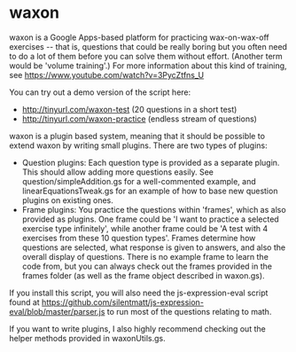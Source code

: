 waxon
=====

waxon is a Google Apps-based platform for practicing wax-on-wax-off exercises --
that is, questions that could be really boring but you often need to do a lot of
them before you can solve them without effort. (Another term would be 'volume
training'.) For more information about this kind of training, see
https://www.youtube.com/watch?v=3PycZtfns_U

You can try out a demo version of the script here:
* http://tinyurl.com/waxon-test (20 questions in a short test)
* http://tinyurl.com/waxon-practice (endless stream of questions)

waxon is a plugin based system, meaning that it should be possible to extend
waxon by writing small plugins. There are two types of plugins:

* Question plugins: Each question type is provided as a separate plugin. This
  should allow adding more questions easily. See question/simpleAddition.gs for
  a well-commented example, and linearEquationsTweak.gs for an example of how to
  base new question plugins on existing ones.
* Frame plugins: You practice the questions within 'frames', which as also
  provided as plugins. One frame could be 'I want to practice a selected
  exercise type infinitely', while another frame could be 'A test with 4
  exercises from these 10 question types'. Frames determine how questions are
  selected, what response is given to answers, and also the overall display
  of questions. There is no example frame to learn the code from, but you can
  always check out the frames provided in the frames folder (as well as the
  frame object described in waxon.gs).

If you install this script, you will also need the js-expression-eval script
found at https://github.com/silentmatt/js-expression-eval/blob/master/parser.js
to run most of the questions relating to math.

If you want to write plugins, I also highly recommend checking out the helper
methods provided in waxonUtils.gs.
